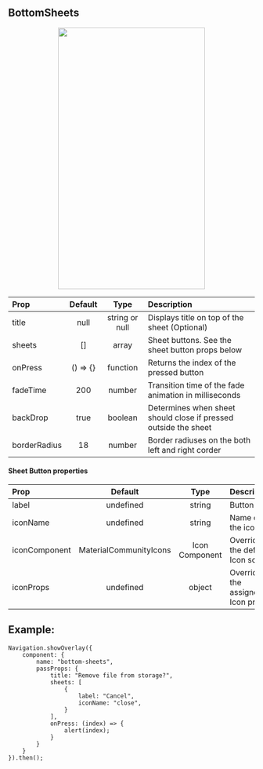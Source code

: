 ## BottomSheets

<p align="center">
  <img width="300" height="533" src="https://media.giphy.com/media/WojPozwnuq5aVAR0JE/giphy.gif">
</p>

| Prop  | Default  | Type | Description |
| :------------ |:---------------:| :---------------:| :-----|
| title | null | string or null | Displays title on top of the sheet (Optional) |
| sheets | [] | array | Sheet buttons. See the sheet button props below |
| onPress | () => {} | function | Returns the index of the pressed button |
| fadeTime | 200 | number | Transition time of the fade animation in milliseconds |
| backDrop | true | boolean | Determines when sheet should close if pressed outside the sheet |
| borderRadius | 18 | number | Border radiuses on the both left and right corder |

#### Sheet Button properties

| Prop  | Default  | Type | Description |
| :------------ |:---------------:| :---------------:| :-----|
| label | undefined | string | Button label |
| iconName | undefined | string | Name of the icon |
| iconComponent | MaterialCommunityIcons | Icon Component | Overrides the default Icon source |
| iconProps | undefined | object | Overrides the assigned Icon props |

## Example:
```
Navigation.showOverlay({
    component: {
        name: "bottom-sheets",
        passProps: {
            title: "Remove file from storage?",
            sheets: [
                {
                    label: "Cancel",
                    iconName: "close",
                }
            ],
            onPress: (index) => {
                alert(index);
            }
        }
    }
}).then();
```